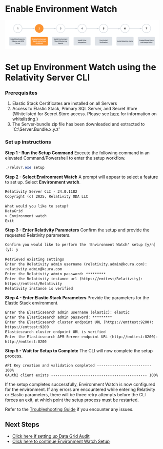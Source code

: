 # Enable Environment Watch

![Setup Stage](../resources/enable_environmentwatch.png)

# Set up Environment Watch using the Relativity Server CLI


### Prerequisites

1. Elastic Stack Certificates are installed on all Servers
2. Access to Elastic Stack, Primary SQL Server, and Secret Store (Whitelisted for Secret Store access. Please see [here](https://help.relativity.com/Server2024/Content/System_Guides/Secret_Store/Secret_Store.htm#Configuringclients) for information on whitelisting.)
3. The Server-bundle zip file has been downloaded and extracted to `C:\Server.Bundle.x.y.z'

### Set up instructions

**Step 1 - Run the Setup Command**
Execute the following command in an elevated Command/Powershell to enter the setup workflow.
```powershell
./relsvr.exe setup
```

**Step 2 - Select Environment Watch**
A prompt will appear to select a feature to set up. Select **Environment watch**.
```
Relativity Server CLI - 24.0.1182
Copyright (c) 2025, Relativity ODA LLC

What would you like to setup?
DataGrid
> Environment watch
Exit
```

**Step 3 - Enter Relativity Parameters**
Confirm the setup and provide the requested Relativity parameters.
```
Confirm you would like to perform the 'Environment Watch' setup [y/n] (y): y

Retrieved existing settings
Enter the Relativity admin username (relativity.admin@kcura.com): relativity.admin@kcura.com
Enter the Relativity admin password: *********
Enter the Relativity instance url (https://emttest/Relativity): https://emttest/Relativity
Relativity instance is verified
```

**Step 4 - Enter Elastic Stack Parameters**
Provide the parameters for the Elastic Stack environment.
```
Enter the Elasticsearch admin username (elastic): elastic
Enter the Elasticsearch admin password: *********
Enter the Elasticsearch cluster endpoint URL (https://emttest:9200): https://emttest:9200
Elasticsearch cluster endpoint URL is verified
Enter the Elasticsearch APM Server endpoint URL (http://emttest:8200): http://emttest:8200
```

**Step 5 - Wait for Setup to Complete**
The CLI will now complete the setup process.
```
API Key creation and validation completed ------------------------- 100%
OAuth2 client exists -------------------------------------------- 100%
```

If the setup completes successfully, Environment Watch is now configured for the environment. If any errors are encountered while entering Relativity or Elastic parameters, there will be three retry attempts before the CLI forces an exit, at which point the setup process must be restarted.

Refer to the [Troubleshooting Guide](troubleshooting/relativity-server-cli.md) if you encounter any issues.

## Next Steps

* [Click here if setting up Data Grid Audit](datagrid_audit_setup.md)
* [Click here to continue Environment Watch Setup](install_environment_watch_monitoring_agents.md)



